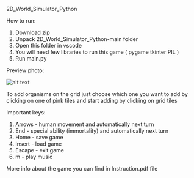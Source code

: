 2D_World_Simulator_Python

How to run:
1. Download zip
2. Unpack 2D_World_Simulator_Python-main folder
3. Open this folder in vscode
4. You will need few libraries to run this game ( pygame tkinter PIL )
5. Run main.py

Preview photo:

![alt text](https://github.com/wiktornazaruk/2D_World_Simulator_Python/blob/main/preview.png?raw=true)

To add organisms on the grid just choose which one you want to add by clicking on one of pink tiles and start adding by clicking on grid tiles

Important keys:
1. Arrows - human movement and automatically next turn
2. End - special ability (immortality) and automatically next turn
3. Home - save game
4. Insert - load game
5. Escape - exit game
6. m - play music

More info about the game you can find in Instruction.pdf file
